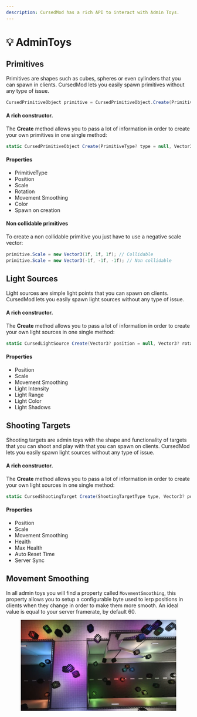 ```yaml
---
description: CursedMod has a rich API to interact with Admin Toys.
---
```


# 💡 AdminToys

## Primitives

Primitives are shapes such as cubes, spheres or even cylinders that you can spawn in clients. CursedMod lets you easily spawn primitives without any type of issue.

```csharp
CursedPrimitiveObject primitive = CursedPrimitiveObject.Create(PrimitiveType.Cube);
```

#### A rich constructor.

The **Create** method allows you to pass a lot of information in order to create your own primitives in one single method:

```csharp
static CursedPrimitiveObject Create(PrimitiveType? type = null, Vector3? position = null, Vector3? scale = null, Vector3? rotation = null, Color? color = null, bool spawn = false)
```

#### Properties

* PrimitiveType
* Position
* Scale
* Rotation
* Movement Smoothing
* Color
* Spawn on creation

#### Non collidable primitives

To create a non collidable primitive you just have to use a negative scale vector:

```csharp
primitive.Scale = new Vector3(1f, 1f, 1f); // Collidable
primitive.Scale = new Vector3(-1f, -1f, -1f); // Non collidable
```

## Light Sources

Light sources are simple light points that you can spawn on clients. CursedMod lets you easily spawn light sources without any type of issue.

#### A rich constructor.

The **Create** method allows you to pass a lot of information in order to create your own light sources in one single method:

```csharp
static CursedLightSource Create(Vector3? position = null, Vector3? rotation = null, Vector3? scale = null, float? lightIntensity = null, float? lightRange = null, Color? lightColor = null, bool? lightShadows = null, bool spawn = false)
```

#### Properties

* Position
* Scale
* Movement Smoothing
* Light Intensity
* Light Range
* Light Color
* Light Shadows

## Shooting Targets

Shooting targets are admin toys with the shape and functionality of targets that you can shoot and play with that you can spawn on clients. CursedMod lets you easily spawn light sources without any type of issue.

#### A rich constructor.

The **Create** method allows you to pass a lot of information in order to create your own light sources in one single method:

```csharp
static CursedShootingTarget Create(ShootingTargetType type, Vector3? position = null, Vector3? scale = null, Vector3? rotation = null, bool spawn = false)
```

#### Properties

* Position
* Scale
* Movement Smoothing
* Health
* Max Health
* Auto Reset Time
* Server Sync

## Movement Smoothing

In all admin toys you will find a property called `MovementSmoothing`, this property allows you to setup a configurable byte used to lerp positions in clients when they change in order to make them more smooth. An ideal value is equal to your server framerate, by default 60.

<figure><img src="../.gitbook/assets/image.png" alt=""><figcaption></figcaption></figure>
